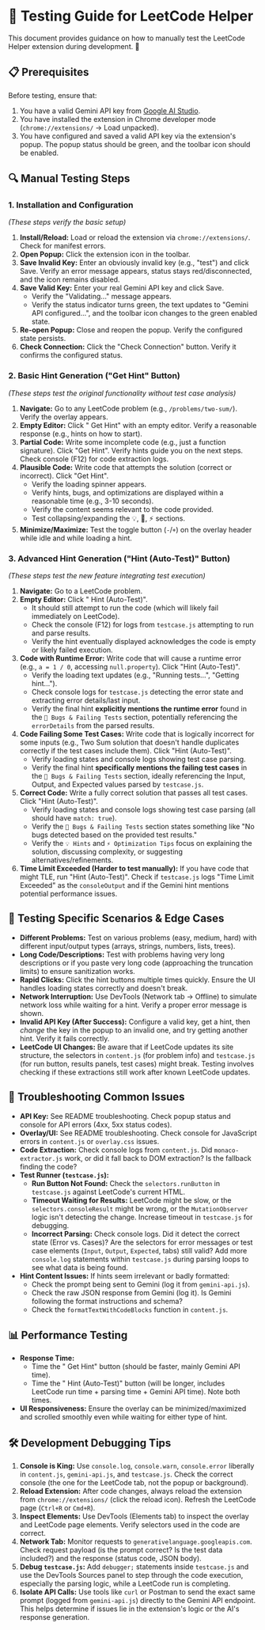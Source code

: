 # 🧪 Testing Guide for LeetCode Helper

This document provides guidance on how to manually test the LeetCode Helper extension during development. 🚀

## 📋 Prerequisites

Before testing, ensure that:

1.  You have a valid Gemini API key from [Google AI Studio](https://aistudio.google.com/apikey).
2.  You have installed the extension in Chrome developer mode (`chrome://extensions/` -> Load unpacked).
3.  You have configured and saved a valid API key via the extension's popup. The popup status should be green, and the toolbar icon should be enabled.

## 🔍 Manual Testing Steps

### 1. Installation and Configuration

*(These steps verify the basic setup)*

1.  **Install/Reload:** Load or reload the extension via `chrome://extensions/`. Check for manifest errors.
2.  **Open Popup:** Click the extension icon in the toolbar.
3.  **Save Invalid Key:** Enter an obviously invalid key (e.g., "test") and click Save. Verify an error message appears, status stays red/disconnected, and the icon remains disabled.
4.  **Save Valid Key:** Enter your real Gemini API key and click Save.
    *   Verify the "Validating..." message appears.
    *   Verify the status indicator turns green, the text updates to "Gemini API configured...", and the toolbar icon changes to the green enabled state.
5.  **Re-open Popup:** Close and reopen the popup. Verify the configured state persists.
6.  **Check Connection:** Click the "Check Connection" button. Verify it confirms the configured status.

### 2. Basic Hint Generation ("Get Hint" Button)

*(These steps test the original functionality without test case analysis)*

1.  **Navigate:** Go to any LeetCode problem (e.g., `/problems/two-sum/`). Verify the overlay appears.
2.  **Empty Editor:** Click "<i class="fa-solid fa-wand-magic-sparkles"></i> Get Hint" with an empty editor. Verify a reasonable response (e.g., hints on how to start).
3.  **Partial Code:** Write some incomplete code (e.g., just a function signature). Click "Get Hint". Verify hints guide you on the next steps. Check console (F12) for code extraction logs.
4.  **Plausible Code:** Write code that attempts the solution (correct or incorrect). Click "Get Hint".
    *   Verify the loading spinner appears.
    *   Verify hints, bugs, and optimizations are displayed within a reasonable time (e.g., 3-10 seconds).
    *   Verify the content seems relevant to the code provided.
    *   Test collapsing/expanding the 💡, 🐛, ⚡ sections.
5.  **Minimize/Maximize:** Test the toggle button (`-`/`+`) on the overlay header while idle and while loading a hint.

### 3. Advanced Hint Generation ("Hint (Auto-Test)" Button)

*(These steps test the new feature integrating test execution)*

1.  **Navigate:** Go to a LeetCode problem.
2.  **Empty Editor:** Click "<i class="fa-solid fa-vial-circle-check"></i> Hint (Auto-Test)".
    *   It should still attempt to run the code (which will likely fail immediately on LeetCode).
    *   Check the console (F12) for logs from `testcase.js` attempting to run and parse results.
    *   Verify the hint eventually displayed acknowledges the code is empty or likely failed execution.
3.  **Code with Runtime Error:** Write code that will cause a runtime error (e.g., `a = 1 / 0`, accessing `null.property`). Click "Hint (Auto-Test)".
    *   Verify the loading text updates (e.g., "Running tests...", "Getting hint...").
    *   Check console logs for `testcase.js` detecting the error state and extracting error details/last input.
    *   Verify the final hint **explicitly mentions the runtime error** found in the `🐛 Bugs & Failing Tests` section, potentially referencing the `errorDetails` from the parsed results.
4.  **Code Failing Some Test Cases:** Write code that is logically incorrect for some inputs (e.g., Two Sum solution that doesn't handle duplicates correctly if the test cases include them). Click "Hint (Auto-Test)".
    *   Verify loading states and console logs showing test case parsing.
    *   Verify the final hint **specifically mentions the failing test cases** in the `🐛 Bugs & Failing Tests` section, ideally referencing the Input, Output, and Expected values parsed by `testcase.js`.
5.  **Correct Code:** Write a fully correct solution that passes all test cases. Click "Hint (Auto-Test)".
    *   Verify loading states and console logs showing test case parsing (all should have `match: true`).
    *   Verify the `🐛 Bugs & Failing Tests` section states something like "No bugs detected based on the provided test results."
    *   Verify the `💡 Hints` and `⚡ Optimization Tips` focus on explaining the solution, discussing complexity, or suggesting alternatives/refinements.
6.  **Time Limit Exceeded (Harder to test manually):** If you have code that might TLE, run "Hint (Auto-Test)". Check if `testcase.js` logs "Time Limit Exceeded" as the `consoleOutput` and if the Gemini hint mentions potential performance issues.

## 🔧 Testing Specific Scenarios & Edge Cases

*   **Different Problems:** Test on various problems (easy, medium, hard) with different input/output types (arrays, strings, numbers, lists, trees).
*   **Long Code/Descriptions:** Test with problems having very long descriptions or if you paste very long code (approaching the truncation limits) to ensure sanitization works.
*   **Rapid Clicks:** Click the hint buttons multiple times quickly. Ensure the UI handles loading states correctly and doesn't break.
*   **Network Interruption:** Use DevTools (Network tab -> Offline) to simulate network loss while waiting for a hint. Verify a proper error message is shown.
*   **Invalid API Key (After Success):** Configure a valid key, get a hint, then *change* the key in the popup to an invalid one, and try getting another hint. Verify it fails correctly.
*   **LeetCode UI Changes:** Be aware that if LeetCode updates its site structure, the selectors in `content.js` (for problem info) and `testcase.js` (for run button, results panels, test cases) might break. Testing involves checking if these extractions still work after known LeetCode updates.

## 🐞 Troubleshooting Common Issues

*   **API Key:** See README troubleshooting. Check popup status and console for API errors (4xx, 5xx status codes).
*   **Overlay/UI:** See README troubleshooting. Check console for JavaScript errors in `content.js` or `overlay.css` issues.
*   **Code Extraction:** Check console logs from `content.js`. Did `monaco-extractor.js` work, or did it fall back to DOM extraction? Is the fallback finding the code?
*   **Test Runner (`testcase.js`):**
    *   **Run Button Not Found:** Check the `selectors.runButton` in `testcase.js` against LeetCode's current HTML.
    *   **Timeout Waiting for Results:** LeetCode might be slow, or the `selectors.consoleResult` might be wrong, or the `MutationObserver` logic isn't detecting the change. Increase timeout in `testcase.js` for debugging.
    *   **Incorrect Parsing:** Check console logs. Did it detect the correct state (Error vs. Cases)? Are the selectors for error messages or test case elements (`Input`, `Output`, `Expected`, tabs) still valid? Add more `console.log` statements within `testcase.js` during parsing loops to see what data is being found.
*   **Hint Content Issues:** If hints seem irrelevant or badly formatted:
    *   Check the prompt being sent to Gemini (log it from `gemini-api.js`).
    *   Check the raw JSON response from Gemini (log it). Is Gemini following the format instructions and schema?
    *   Check the `formatTextWithCodeBlocks` function in `content.js`.

## 📊 Performance Testing

*   **Response Time:**
    *   Time the "<i class="fa-solid fa-wand-magic-sparkles"></i> Get Hint" button (should be faster, mainly Gemini API time).
    *   Time the "<i class="fa-solid fa-vial-circle-check"></i> Hint (Auto-Test)" button (will be longer, includes LeetCode run time + parsing time + Gemini API time). Note both times.
*   **UI Responsiveness:** Ensure the overlay can be minimized/maximized and scrolled smoothly even while waiting for either type of hint.

## 🛠️ Development Debugging Tips

1.  **Console is King:** Use `console.log`, `console.warn`, `console.error` liberally in `content.js`, `gemini-api.js`, and `testcase.js`. Check the correct console (the one for the LeetCode tab, not the popup or background).
2.  **Reload Extension:** After code changes, always reload the extension from `chrome://extensions/` (click the reload icon). Refresh the LeetCode page (`Ctrl+R` or `Cmd+R`).
3.  **Inspect Elements:** Use DevTools (Elements tab) to inspect the overlay and LeetCode page elements. Verify selectors used in the code are correct.
4.  **Network Tab:** Monitor requests to `generativelanguage.googleapis.com`. Check request payload (is the prompt correct? Is the test data included?) and the response (status code, JSON body).
5.  **Debug `testcase.js`:** Add `debugger;` statements inside `testcase.js` and use the DevTools Sources panel to step through the code execution, especially the parsing logic, while a LeetCode run is completing.
6.  **Isolate API Calls:** Use tools like `curl` or Postman to send the exact same prompt (logged from `gemini-api.js`) directly to the Gemini API endpoint. This helps determine if issues lie in the extension's logic or the AI's response generation. 